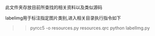 此文件夹存放目前所查找的相关资料以及类似源码

labelimg用于标注指定图片类别,进入相关目录执行指令如下
>>pyrcc5 -o resources.py resources.qrc 
>>python labelImg.py
